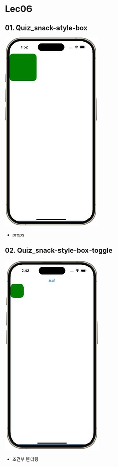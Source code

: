# Lec06

## 01. Quiz_snack-style-box
![alt text](./01.Quiz_snack-style-box/quiz_snack-style-box.JPG)

- props

## 02. Quiz_snack-style-box-toggle
![alt text](./02.Quiz_snack-style-box-toggle/quiz_snack-style-box-toggle.JPG)

- 조건부 렌더링